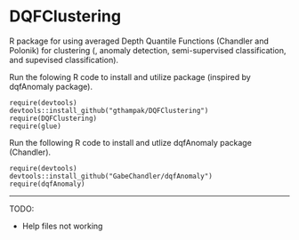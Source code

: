 # DQFClustering

R package for using averaged Depth Quantile Functions (Chandler and Polonik) for clustering (, anomaly detection, semi-supervised classification, and supevised classification).

Run the folowing R code to install and utilize package (inspired by dqfAnomaly package).
```{r}
require(devtools)
devtools::install_github("gthampak/DQFClustering")
require(DQFClustering)
require(glue)
```

Run the following R code to install and utlize dqfAnomaly package (Chandler).
```{r}
require(devtools)
devtools::install_github("GabeChandler/dqfAnomaly")
require(dqfAnomaly)
```

---
TODO:
- Help files not working
